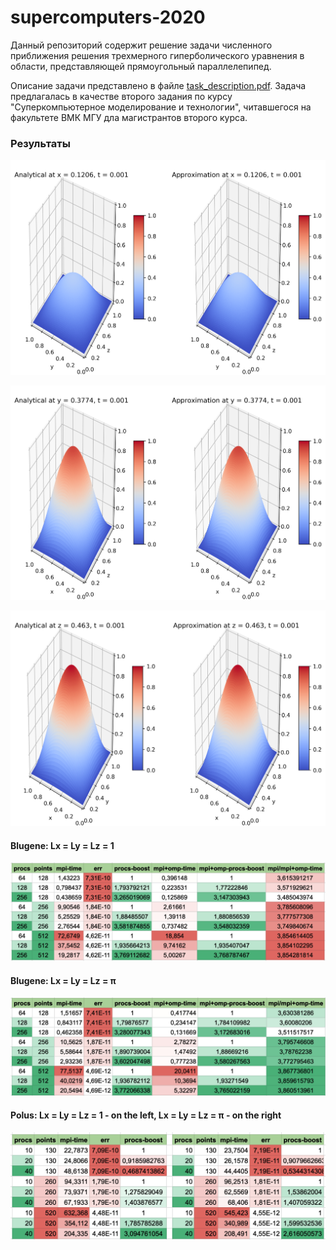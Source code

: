 # supercomputers-2020
Данный репозиторий содержит решение задачи численного приближения решения трехмерного гиперболического уравнения в области, представляющей прямоугольный параллелепипед.

Описание задачи представлено в файле [task_description.pdf](https://github.com/davletov-aa/supercomputers-2020/blob/main/task_description.pdf). Задача предлагалась в качестве второго задания по курсу "Суперкомпьютерное моделирование и технологии", читавшегося на факультете ВМК МГУ дла магистрантов второго курса.

### Результаты

![Figure 1](pics/atX0.1206.png)

![Figure 2](pics/atY0.3774.png)

![Figure 3](pics/atZ0.463.png)

#### Blugene: Lx = Ly = Lz = 1
![Figure 4](pics/l1bluegene.png)

#### Blugene: Lx = Ly = Lz = π
![Figure 5](pics/lpibluegene.png)

#### Polus: Lx = Ly = Lz = 1 - on the left, Lx = Ly = Lz = π - on the right
![Figure 6](pics/l1lpipolus.png)
